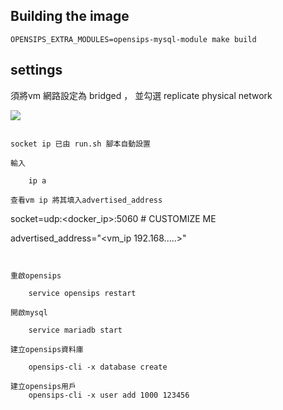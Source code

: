 ## Building the image
```
OPENSIPS_EXTRA_MODULES=opensips-mysql-module make build
```


## settings

須將vm 網路設定為 bridged ， 並勾選 replicate physical network

![]("./images/vm_setting.jpg")

```

socket ip 已由 run.sh 腳本自動設置

輸入

    ip a 

查看vm ip 將其填入advertised_address

```
socket=udp:<docker_ip>:5060   # CUSTOMIZE ME

advertised_address="<vm_ip 192.168.....>"
```


重啟opensips

    service opensips restart

開啟mysql

    service mariadb start

建立opensips資料庫
    
    opensips-cli -x database create

建立opensips用戶
    opensips-cli -x user add 1000 123456